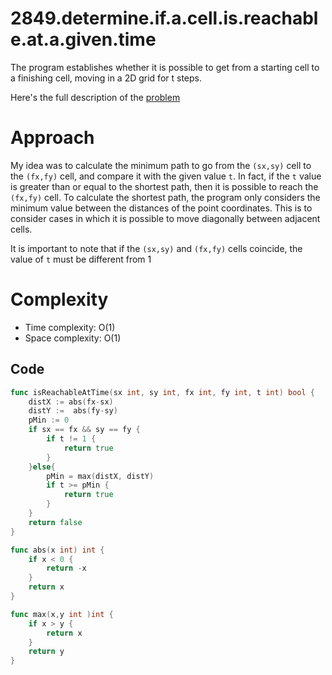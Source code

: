 # 2849.determine.if.a.cell.is.reachable.at.a.given.time

The program establishes whether it is possible to get from a starting cell to a finishing cell, moving in a 2D grid for t steps.

Here's the full description of the [problem](https://leetcode.com/problems/determine-if-a-cell-is-reachable-at-a-given-time/)


# Approach

My idea was to calculate the minimum path to go from the `(sx,sy)` cell to the `(fx,fy)` cell, and compare it with the given value `t`. In fact, if the `t` value is greater than or equal to the shortest path, then it is possible to reach the `(fx,fy)` cell. To calculate the shortest path, the program only considers the minimum value between the distances of the point coordinates. This is to consider cases in which it is possible to move diagonally between adjacent cells.

It is important to note that if the `(sx,sy)` and `(fx,fy)` cells coincide, the value of `t` must be different from 1


# Complexity

- Time complexity: O(1)
- Space complexity: O(1)

## Code

```go
func isReachableAtTime(sx int, sy int, fx int, fy int, t int) bool {
    distX := abs(fx-sx)
    distY :=  abs(fy-sy)
    pMin := 0
    if sx == fx && sy == fy {
        if t != 1 {
            return true
        }
    }else{
        pMin = max(distX, distY)
        if t >= pMin {
            return true
        }
    }
    return false
}

func abs(x int) int {
    if x < 0 {
        return -x
    }
    return x
}

func max(x,y int )int {
    if x > y {
        return x
    }
    return y
}

```